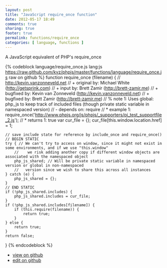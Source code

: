 ```yaml
---
layout: post
title: "JavaScript require_once function"
date: 2012-05-17 18:49
comments: true
sharing: true
footer: true
permalink: functions/require_once
categories: [ language, functions ]
---
```

A JavaScript equivalent of PHP's require_once
<!-- more -->
{% codeblock language/require_once.js lang:js https://raw.github.com/kvz/phpjs/master/functions/language/require_once.js raw on github %}
function require_once (filename) {
    // http://kevin.vanzonneveld.net
    // +   original by: Michael White (http://getsprink.com)
    // +      input by: Brett Zamir (http://brett-zamir.me)
    // +   bugfixed by: Kevin van Zonneveld (http://kevin.vanzonneveld.net)
    // +   bugfixed by: Brett Zamir (http://brett-zamir.me)
    // %        note 1: Uses global: php_js to keep track of included files (though private static variable in namespaced version)
    // -    depends on: require
    // *     example 1: require_once('http://www.phpjs.org/js/phpjs/_supporters/pj_test_supportfile_2.js');
    // *     returns 1: true
    var cur_file = {};
    cur_file[this.window.location.href] = 1;

    // save include state for reference by include_once and require_once()
    // BEGIN STATIC
    try { // We can't try to access on window, since it might not exist in some environments, and if we use "this.window"
        //    we risk adding another copy if different window objects are associated with the namespaced object
        php_js_shared; // Will be private static variable in namespaced version or global in non-namespaced
        //   version since we wish to share this across all instances
    } catch (e) {
        php_js_shared = {};
    }
    // END STATIC
    if (!php_js_shared.includes) {
        php_js_shared.includes = cur_file;
    }
    if (!php_js_shared.includes[filename]) {
        if (this.require(filename)) {
            return true;
        }
    } else {
        return true;
    }
    return false;
}
{% endcodeblock %}
<ul>
 <li><a href="https://github.com/kvz/phpjs/blob/master/functions/language/require_once.js">view on github</a></li>
 <li><a href="https://github.com/kvz/phpjs/edit/master/functions/language/require_once.js">edit on github</a></li>
</ul>
